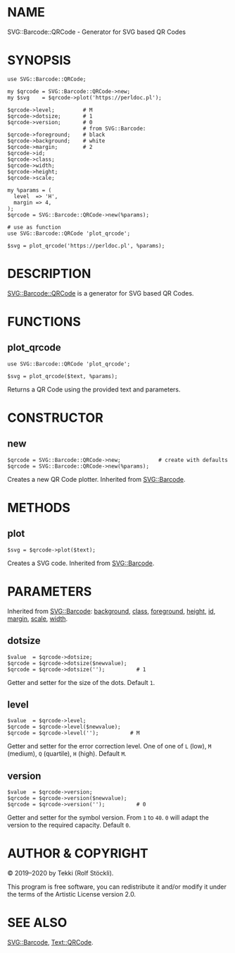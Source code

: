 # NAME

SVG::Barcode::QRCode - Generator for SVG based QR Codes

# SYNOPSIS

    use SVG::Barcode::QRCode;

    my $qrcode = SVG::Barcode::QRCode->new;
    my $svg    = $qrcode->plot('https://perldoc.pl');

    $qrcode->level;         # M
    $qrcode->dotsize;       # 1
    $qrcode->version;       # 0
                            # from SVG::Barcode:
    $qrcode->foreground;    # black
    $qrcode->background;    # white
    $qrcode->margin;        # 2
    $qrcode->id;
    $qrcode->class;
    $qrcode->width;
    $qrcode->height;
    $qrcode->scale;

    my %params = (
      level  => 'H',
      margin => 4,
    );
    $qrcode = SVG::Barcode::QRCode->new(%params);

    # use as function
    use SVG::Barcode::QRCode 'plot_qrcode';

    $svg = plot_qrcode('https://perldoc.pl', %params);

# DESCRIPTION

[SVG::Barcode::QRCode](https://metacpan.org/pod/SVG%3A%3ABarcode%3A%3AQRCode) is a generator for SVG based QR Codes.

# FUNCTIONS

## plot\_qrcode

    use SVG::Barcode::QRCode 'plot_qrcode';

    $svg = plot_qrcode($text, %params);

Returns a QR Code using the provided text and parameters.

# CONSTRUCTOR

## new

    $qrcode = SVG::Barcode::QRCode->new;            # create with defaults
    $qrcode = SVG::Barcode::QRCode->new(%params);

Creates a new QR Code plotter. Inherited from [SVG::Barcode](https://metacpan.org/pod/SVG%3A%3ABarcode#new).

# METHODS

## plot

    $svg = $qrcode->plot($text);

Creates a SVG code. Inherited from [SVG::Barcode](https://metacpan.org/pod/SVG%3A%3ABarcode#plot).

# PARAMETERS

Inherited from [SVG::Barcode](https://metacpan.org/pod/SVG%3A%3ABarcode):
[background](https://metacpan.org/pod/SVG%3A%3ABarcode#background),
[class](https://metacpan.org/pod/SVG%3A%3ABarcode#class),
[foreground](https://metacpan.org/pod/SVG%3A%3ABarcode#foreground),
[height](https://metacpan.org/pod/SVG%3A%3ABarcode#height),
[id](https://metacpan.org/pod/SVG%3A%3ABarcode#id),
[margin](https://metacpan.org/pod/SVG%3A%3ABarcode#margin),
[scale](https://metacpan.org/pod/SVG%3A%3ABarcode#scale),
[width](https://metacpan.org/pod/SVG%3A%3ABarcode#width).

## dotsize

    $value  = $qrcode->dotsize;
    $qrcode = $qrcode->dotsize($newvalue);
    $qrcode = $qrcode->dotsize('');          # 1

Getter and setter for the size of the dots. Default `1`.

## level

    $value  = $qrcode->level;
    $qrcode = $qrcode->level($newvalue);
    $qrcode = $qrcode->level('');          # M

Getter and setter for the error correction level. One of one of `L` (low), `M` (medium), `Q`
(quartile), `H` (high). Default `M`.

## version

    $value  = $qrcode->version;
    $qrcode = $qrcode->version($newvalue);
    $qrcode = $qrcode->version('');          # 0

Getter and setter for the symbol version. From `1` to `40`. `0` will adapt the version to the
required capacity. Default `0`.

# AUTHOR & COPYRIGHT

© 2019–2020 by Tekki (Rolf Stöckli).

This program is free software, you can redistribute it and/or modify it under the terms of the
Artistic License version 2.0.

# SEE ALSO

[SVG::Barcode](https://metacpan.org/pod/SVG%3A%3ABarcode), [Text::QRCode](https://metacpan.org/pod/Text%3A%3AQRCode).
